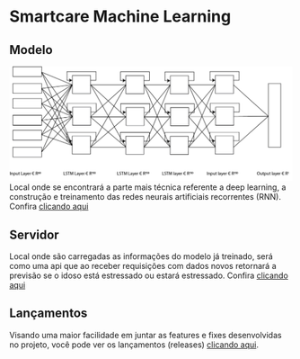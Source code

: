 # Smartcare Machine Learning
## Modelo
![Modelo de redes neurais recorrentes utilizado](modelo/representacao/2x/model.png)
Local onde se encontrará a parte mais técnica referente a deep learning, a construção e treinamento das redes neurais artificiais recorrentes (RNN). Confira [clicando aqui](https://github.com/Unilasalle-SmartCare/smartcare-machinelearning/tree/master/modelo)

## Servidor
Local onde são carregadas as informações do modelo já treinado, será como uma api que ao receber requisições com dados novos retornará a previsão se o idoso está estressado ou estará estressado. Confira [clicando aqui](https://github.com/Unilasalle-SmartCare/smartcare-machinelearning/tree/master/server)

## Lançamentos
Visando uma maior facilidade em juntar as features e fixes desenvolvidas no projeto, você pode ver os lançamentos (releases)  [clicando aqui](https://github.com/Unilasalle-SmartCare/smartcare-machinelearning/releases).


